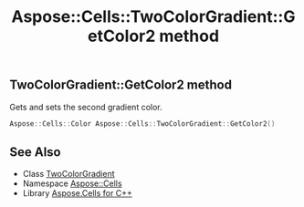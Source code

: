 ﻿---
title: Aspose::Cells::TwoColorGradient::GetColor2 method
linktitle: GetColor2
second_title: Aspose.Cells for C++ API Reference
description: 'Aspose::Cells::TwoColorGradient::GetColor2 method. Gets and sets the second gradient color in C++.'
type: docs
weight: 800
url: /cpp/aspose.cells/twocolorgradient/getcolor2/
---
## TwoColorGradient::GetColor2 method


Gets and sets the second gradient color.

```cpp
Aspose::Cells::Color Aspose::Cells::TwoColorGradient::GetColor2()
```

## See Also

* Class [TwoColorGradient](../)
* Namespace [Aspose::Cells](../../)
* Library [Aspose.Cells for C++](../../../)

